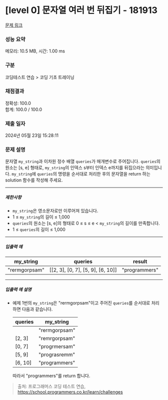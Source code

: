 # [level 0] 문자열 여러 번 뒤집기 - 181913 

[문제 링크](https://school.programmers.co.kr/learn/courses/30/lessons/181913) 

### 성능 요약

메모리: 10.5 MB, 시간: 1.00 ms

### 구분

코딩테스트 연습 > 코딩 기초 트레이닝

### 채점결과

정확성: 100.0<br/>합계: 100.0 / 100.0

### 제출 일자

2024년 05월 23일 15:28:11

### 문제 설명

<p style="user-select: auto !important;">문자열 <code style="user-select: auto !important;">my_string</code>과 이차원 정수 배열 <code style="user-select: auto !important;">queries</code>가 매개변수로 주어집니다. <code style="user-select: auto !important;">queries</code>의 원소는 [s, e] 형태로, <code style="user-select: auto !important;">my_string</code>의 인덱스 s부터 인덱스 e까지를 뒤집으라는 의미입니다. <code style="user-select: auto !important;">my_string</code>에 <code style="user-select: auto !important;">queries</code>의 명령을 순서대로 처리한 후의 문자열을 return 하는 solution 함수를 작성해 주세요.</p>

<hr style="user-select: auto !important;">

<h5 style="user-select: auto !important;">제한사항</h5>

<ul style="user-select: auto !important;">
<li style="user-select: auto !important;"><code style="user-select: auto !important;">my_string</code>은 영소문자로만 이루어져 있습니다.</li>
<li style="user-select: auto !important;">1 ≤ <code style="user-select: auto !important;">my_string</code>의 길이 ≤ 1,000</li>
<li style="user-select: auto !important;"><code style="user-select: auto !important;">queries</code>의 원소는 [s, e]의 형태로 0 ≤ s ≤ e &lt; <code style="user-select: auto !important;">my_string</code>의 길이를 만족합니다.</li>
<li style="user-select: auto !important;">1 ≤ <code style="user-select: auto !important;">queries</code>의 길이 ≤ 1,000</li>
</ul>

<hr style="user-select: auto !important;">

<h5 style="user-select: auto !important;">입출력 예</h5>
<table class="table" style="user-select: auto !important;">
        <thead style="user-select: auto !important;"><tr style="user-select: auto !important;">
<th style="user-select: auto !important;">my_string</th>
<th style="user-select: auto !important;">queries</th>
<th style="user-select: auto !important;">result</th>
</tr>
</thead>
        <tbody style="user-select: auto !important;"><tr style="user-select: auto !important;">
<td style="user-select: auto !important;">"rermgorpsam"</td>
<td style="user-select: auto !important;">[[2, 3], [0, 7], [5, 9], [6, 10]]</td>
<td style="user-select: auto !important;">"programmers"</td>
</tr>
</tbody>
      </table>
<hr style="user-select: auto !important;">

<h5 style="user-select: auto !important;">입출력 예 설명</h5>

<ul style="user-select: auto !important;">
<li style="user-select: auto !important;"><p style="user-select: auto !important;">예제 1번의 <code style="user-select: auto !important;">my_string</code>은 "rermgorpsam"이고 주어진 <code style="user-select: auto !important;">queries</code>를 순서대로 처리하면 다음과 같습니다.</p>
<table class="table" style="user-select: auto !important;">
        <thead style="user-select: auto !important;"><tr style="user-select: auto !important;">
<th style="user-select: auto !important;">queries</th>
<th style="user-select: auto !important;">my_string</th>
</tr>
</thead>
        <tbody style="user-select: auto !important;"><tr style="user-select: auto !important;">
<td style="user-select: auto !important;"></td>
<td style="user-select: auto !important;">"rermgorpsam"</td>
</tr>
<tr style="user-select: auto !important;">
<td style="user-select: auto !important;">[2, 3]</td>
<td style="user-select: auto !important;">"remrgorpsam"</td>
</tr>
<tr style="user-select: auto !important;">
<td style="user-select: auto !important;">[0, 7]</td>
<td style="user-select: auto !important;">"progrmersam"</td>
</tr>
<tr style="user-select: auto !important;">
<td style="user-select: auto !important;">[5, 9]</td>
<td style="user-select: auto !important;">"prograsremm"</td>
</tr>
<tr style="user-select: auto !important;">
<td style="user-select: auto !important;">[6, 10]</td>
<td style="user-select: auto !important;">"programmers"</td>
</tr>
</tbody>
      </table>
<p style="user-select: auto !important;">따라서 "programmers"를 return 합니다.</p></li>
</ul>


> 출처: 프로그래머스 코딩 테스트 연습, https://school.programmers.co.kr/learn/challenges